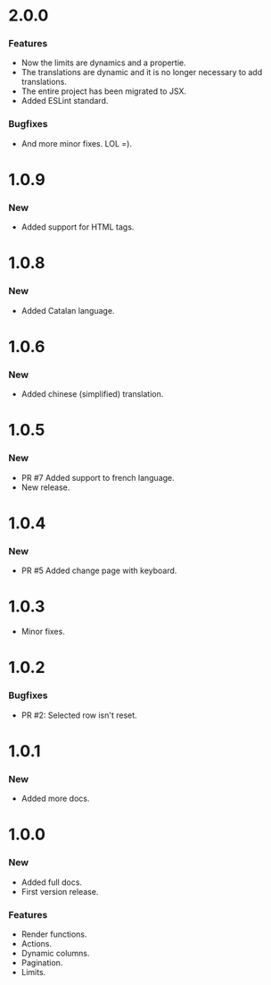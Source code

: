 
# 2.0.0
### Features
- Now the limits are dynamics and a propertie.
- The translations are dynamic and it is no longer necessary to add translations.
- The entire project has been migrated to JSX.
- Added ESLint standard.

### Bugfixes
- And more minor fixes. LOL =).

# 1.0.9
### New
- Added support for HTML tags.

# 1.0.8
### New
- Added Catalan language.

# 1.0.6
### New
- Added chinese (simplified) translation.

# 1.0.5
### New 
- PR #7 Added support to french language.
- New release.

# 1.0.4
### New
- PR #5 Added change page with keyboard.

# 1.0.3
- Minor fixes.

# 1.0.2
### Bugfixes
- PR #2: Selected row isn't reset.

# 1.0.1
### New
- Added more docs.

# 1.0.0
### New
- Added full docs.
- First version release.

### Features
- Render functions.
- Actions.
- Dynamic columns.
- Pagination.
- Limits.